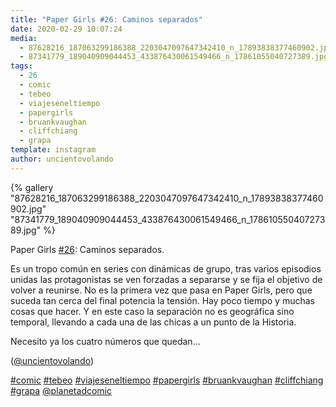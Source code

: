 ```yaml
---
title: "Paper Girls #26: Caminos separados"
date: 2020-02-29 10:07:24
media: 
  - 87628216_187063299186388_2203047097647342410_n_17893838377460902.jpg
  - 87341779_189040909044453_433876430061549466_n_17861055040727389.jpg
tags: 
  - 26
  - comic
  - tebeo
  - viajeseneltiempo
  - papergirls
  - bruankvaughan
  - cliffchiang
  - grapa
template: instagram
author: uncientovolando
---
```


{% gallery "87628216_187063299186388_2203047097647342410_n_17893838377460902.jpg" "87341779_189040909044453_433876430061549466_n_17861055040727389.jpg" %}

Paper Girls [#26](/tags/26): Caminos separados.

Es un tropo común en series con dinámicas de grupo, tras varios episodios unidas las protagonistas se ven forzadas a separarse y se fija el objetivo de volver a reunirse. No es la primera vez que pasa en Paper Girls, pero que suceda tan cerca del final potencia la tensión. Hay poco tiempo y muchas cosas que hacer. Y en este caso la separación no es geográfica sino temporal, llevando a cada una de las chicas a un punto de la Historia.

Necesito ya los cuatro números que quedan...

([@uncientovolando](https://instagram.com/uncientovolando))

[#comic](/tags/comic) [#tebeo](/tags/tebeo) [#viajeseneltiempo](/tags/viajeseneltiempo) [#papergirls](/tags/papergirls) [#bruankvaughan](/tags/bruankvaughan) [#cliffchiang](/tags/cliffchiang) [#grapa](/tags/grapa) [@planetadcomic](https://instagram.com/planetadcomic)
